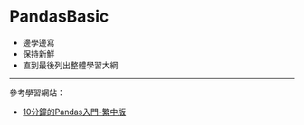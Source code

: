 # PandasBasic
- 邊學邊寫
- 保持新鮮
- 直到最後列出整體學習大綱

------

參考學習網站：
- [10分鐘的Pandas入門-繁中版](https://hackmd.io/@wiimax/10-minutes-to-pandas#10%E5%88%86%E9%90%98%E7%9A%84Pandas%E5%85%A5%E9%96%80-%E7%B9%81%E4%B8%AD%E7%89%88)